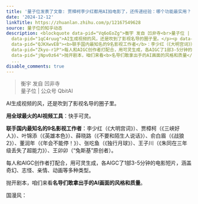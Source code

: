 ```yaml
---
title: '量子位发表了文章: 贾樟柯李少红都用AI拍电影了，还传递经验：哪个功能最实用？'
date: '2024-12-12'
linkTitle: https://zhuanlan.zhihu.com/p/12167549628
source: 量子位的知乎动态
description: <blockquote data-pid="Vq6oEoZg">衡宇 发自 凹非寺<br>量子位 | 公众号 QbitAI</blockquote><p
  data-pid="1qC4ruug">AI生成视频的风，还是吹到了影视名导的圈子里。</p><p data-pid="NkkueDj0"><b>用全球最火的AI视频工具</b>：快手可灵。</p><p
  data-pid="QJKXwvEB"><b>联手国内最知名的9名影视工作者</b>：李少红（《大明宫词》）、贾樟柯（《三峡好人》）、叶锦添（《英雄本色》）、薛晓路（《不要和陌生人说话》）、俞白眉（《战狼2》）、董润年（《年会不能停！》）、张吃鱼（《独行月球》）、王子川（《朱同在三年级丢失了超能力》）、王卯卯（“兔斯基”原创者）。</p><p
  data-pid="Zkyo-r1P">每人和AIGC创作者打配合，用可灵生成，各AIGC了1部3-5分钟的电影短片，涵盖奇幻、志怪、亲情、动画等多种类型。</p><p
  data-pid="jNpv0z64">抛开剧本，咱们来看<b>名导们敢拿出手的AI画面的风格和质量</b>。</p><p data-pid="-HZmWQro">国漫风：</
  ...
disable_comments: true
---
```

<blockquote data-pid="Vq6oEoZg">衡宇 发自 凹非寺<br>量子位 | 公众号 QbitAI</blockquote><p data-pid="1qC4ruug">AI生成视频的风，还是吹到了影视名导的圈子里。</p><p data-pid="NkkueDj0"><b>用全球最火的AI视频工具</b>：快手可灵。</p><p data-pid="QJKXwvEB"><b>联手国内最知名的9名影视工作者</b>：李少红（《大明宫词》）、贾樟柯（《三峡好人》）、叶锦添（《英雄本色》）、薛晓路（《不要和陌生人说话》）、俞白眉（《战狼2》）、董润年（《年会不能停！》）、张吃鱼（《独行月球》）、王子川（《朱同在三年级丢失了超能力》）、王卯卯（“兔斯基”原创者）。</p><p data-pid="Zkyo-r1P">每人和AIGC创作者打配合，用可灵生成，各AIGC了1部3-5分钟的电影短片，涵盖奇幻、志怪、亲情、动画等多种类型。</p><p data-pid="jNpv0z64">抛开剧本，咱们来看<b>名导们敢拿出手的AI画面的风格和质量</b>。</p><p data-pid="-HZmWQro">国漫风：</ ...
